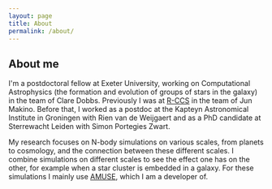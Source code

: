 ```yaml
---
layout: page
title: About
permalink: /about/
---
```

## About me
I'm a postdoctoral fellow at Exeter University, working on Computational Astrophysics (the formation and evolution of groups of stars in the galaxy) in the team of Clare Dobbs.
Previously I was at [R-CCS](https://www.r-ccs.riken.jp/en/ "RIKEN Center for Computational Science") in the team of Jun Makino.
Before that, I worked as a postdoc at the Kapteyn Astronomical Institute in Groningen with Rien van de Weijgaert and as a PhD candidate at Sterrewacht Leiden with Simon Portegies Zwart.

My research focuses on N-body simulations on various scales, from planets to cosmology, and the connection between these different scales.
I combine simulations on different scales to see the effect one has on the other, for example when a star cluster is embedded in a galaxy.
For these simulations I mainly use [AMUSE](https://github.com/amusecode/amuse "Astrophysical Multipurpose Software Environment"), which I am a developer of.
